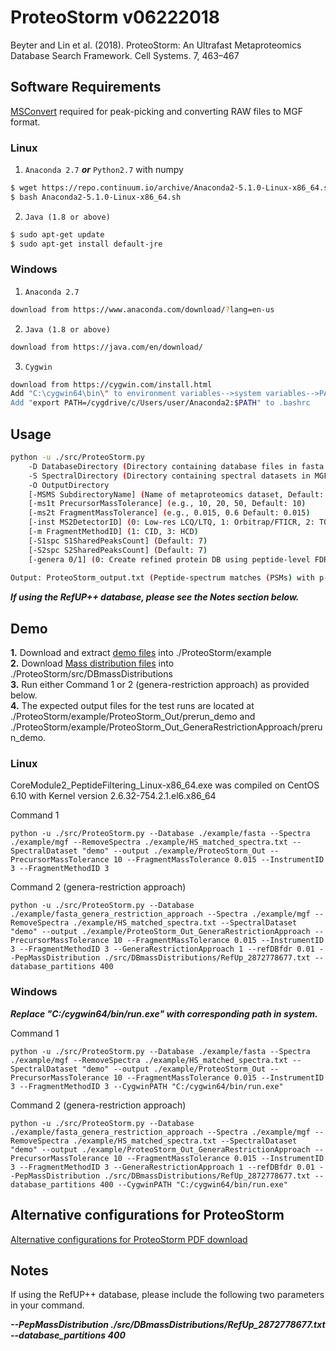 # ProteoStorm v06222018 #

Beyter and Lin et al. (2018). ProteoStorm: An Ultrafast Metaproteomics Database Search Framework. Cell Systems. 7, 463–467

Software Requirements
---------------

[MSConvert](http://proteowizard.sourceforge.net/tools.shtml) required for peak-picking and converting RAW files to MGF format.

### Linux ###
1. ```Anaconda 2.7``` ***or*** ```Python2.7``` with numpy <br />
```sh
$ wget https://repo.continuum.io/archive/Anaconda2-5.1.0-Linux-x86_64.sh
$ bash Anaconda2-5.1.0-Linux-x86_64.sh
```

2. ```Java (1.8 or above)```<br />
```sh
$ sudo apt-get update
$ sudo apt-get install default-jre
```

### Windows ### 
1. ```Anaconda 2.7```<br />
```sh
download from https://www.anaconda.com/download/?lang=en-us
```

2. ```Java (1.8 or above)```<br />
```sh
download from https://java.com/en/download/
```

3. ```Cygwin```<br />
```sh
download from https://cygwin.com/install.html
Add "C:\cygwin64\bin\" to environment variables-->system variables-->PATH
Add "export PATH=/cygdrive/c/Users/user/Anaconda2:$PATH" to .bashrc
```

Usage
---------------
```sh
python -u ./src/ProteoStorm.py
	-D DatabaseDirectory (Directory containing database files in fasta format, use .fasta for the file extension)
	-S SpectralDirectory (Directory containing spectral datasets in MGF format, peak-picked and converted from RAW using MSConvert)
	-O OutputDirectory
	[-MSMS SubdirectoryName] (Name of metaproteomics dataset, Default: date_time)
	[-ms1t PrecursorMassTolerance] (e.g., 10, 20, 50, Default: 10)
	[-ms2t FragmentMassTolerance] (e.g., 0.015, 0.6 Default: 0.015)
	[-inst MS2DetectorID] (0: Low-res LCQ/LTQ, 1: Orbitrap/FTICR, 2: TOF, 3: Q-Exactive(Default))
	[-m FragmentMethodID] (1: CID, 3: HCD)
	[-S1spc S1SharedPeaksCount] (Default: 7)
	[-S2spc S2SharedPeaksCount] (Default: 7)
	[-genera 0/1] (0: Create refined protein DB using peptide-level FDR (Default), 1: genera-restriction approach)
	
Output: ProteoStorm_output.txt (Peptide-spectrum matches (PSMs) with p-values computed using the MS-GF+ generating function.)
```

***If using the RefUP++ database, please see the Notes section below.***

Demo
---------------
**1.** Download and extract [demo files](https://drive.google.com/file/d/1bon0BZB7pJE9zzemtvnVcvybE_Y2UcDG/view?usp=sharing) into ./ProteoStorm/example<br />
**2.** Download [Mass distribution files](https://drive.google.com/open?id=1FfQFeheN2BUSZ9BaA-t0PyspKpYIJrwn) into ./ProteoStorm/src/DBmassDistributions<br />
**3.** Run either Command 1 or 2 (genera-restriction approach) as provided below.<br />
**4.** The expected output files for the test runs are located at ./ProteoStorm/example/ProteoStorm_Out/prerun_demo and ./ProteoStorm/example/ProteoStorm_Out_GeneraRestrictionApproach/prerun_demo.

### Linux ### 
CoreModule2_PeptideFiltering_Linux-x86_64.exe was compiled on CentOS 6.10 with Kernel version 2.6.32-754.2.1.el6.x86_64

Command 1
```
python -u ./src/ProteoStorm.py --Database ./example/fasta --Spectra ./example/mgf --RemoveSpectra ./example/HS_matched_spectra.txt --SpectralDataset "demo" --output ./example/ProteoStorm_Out --PrecursorMassTolerance 10 --FragmentMassTolerance 0.015 --InstrumentID 3 --FragmentMethodID 3
```
Command 2 (genera-restriction approach)
```
python -u ./src/ProteoStorm.py --Database ./example/fasta_genera_restriction_approach --Spectra ./example/mgf --RemoveSpectra ./example/HS_matched_spectra.txt --SpectralDataset "demo" --output ./example/ProteoStorm_Out_GeneraRestrictionApproach --PrecursorMassTolerance 10 --FragmentMassTolerance 0.015 --InstrumentID 3 --FragmentMethodID 3 --GeneraRestrictionApproach 1 --refDBfdr 0.01 --PepMassDistribution ./src/DBmassDistributions/RefUp_2872778677.txt --database_partitions 400
```

### Windows ### 
***Replace "C:/cygwin64/bin/run.exe" with corresponding path in system.***

Command 1
```
python -u ./src/ProteoStorm.py --Database ./example/fasta --Spectra ./example/mgf --RemoveSpectra ./example/HS_matched_spectra.txt --SpectralDataset "demo" --output ./example/ProteoStorm_Out --PrecursorMassTolerance 10 --FragmentMassTolerance 0.015 --InstrumentID 3 --FragmentMethodID 3 --CygwinPATH "C:/cygwin64/bin/run.exe"
```
Command 2 (genera-restriction approach)
```
python -u ./src/ProteoStorm.py --Database ./example/fasta_genera_restriction_approach --Spectra ./example/mgf --RemoveSpectra ./example/HS_matched_spectra.txt --SpectralDataset "demo" --output ./example/ProteoStorm_Out_GeneraRestrictionApproach --PrecursorMassTolerance 10 --FragmentMassTolerance 0.015 --InstrumentID 3 --FragmentMethodID 3 --GeneraRestrictionApproach 1 --refDBfdr 0.01 --PepMassDistribution ./src/DBmassDistributions/RefUp_2872778677.txt --database_partitions 400 --CygwinPATH "C:/cygwin64/bin/run.exe"
```

Alternative configurations for ProteoStorm
---------------
[Alternative configurations for ProteoStorm PDF download](https://drive.google.com/file/d/17y7JxIy7duakiXHIFQ9P1IlMX1gMtM-i/view?usp=sharing)

Notes
---------------
If using the RefUP++ database, please include the following two parameters in your command.

***--PepMassDistribution ./src/DBmassDistributions/RefUp_2872778677.txt***
***--database_partitions 400***

